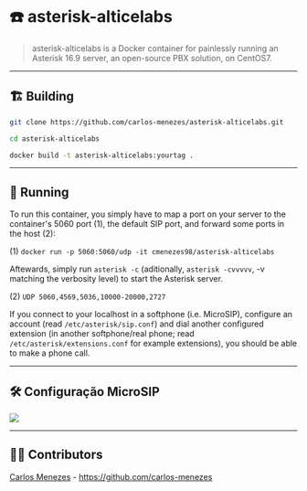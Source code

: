 # ☎️ asterisk-alticelabs
> asterisk-alticelabs is a Docker container for painlessly running an Asterisk 16.9 server, an open-source PBX solution, on CentOS7.

---

## 🏗️ Building

```sh
git clone https://github.com/carlos-menezes/asterisk-alticelabs.git

cd asterisk-alticelabs

docker build -t asterisk-alticelabs:yourtag .
```

---

## 🧰 Running
To run this container, you simply have to map a port on your server to the container's 5060 port (1), the default SIP port, and forward some ports in the host (2):

(1) `docker run -p 5060:5060/udp -it cmenezes98/asterisk-alticelabs`

Aftewards, simply run `asterisk -c` (aditionally, `asterisk -cvvvvv`, -v matching the verbosity level) to start the Asterisk server.

(2) `UDP 5060,4569,5036,10000-20000,2727`

If you connect to your localhost in a softphone (i.e. MicroSIP), configure an account (read `/etc/asterisk/sip.conf`) and dial another configured extension (in another softphone/real phone; read `/etc/asterisk/extensions.conf` for example extensions), you should be able to make a phone call.

---

## 🛠️ Configuração MicroSIP
![](https://i.imgur.com/xOvH9Cn.png)

---

## 👨‍💻 Contributors
[Carlos Menezes](https://github.com/carlos-menezes) - https://github.com/carlos-menezes